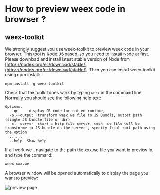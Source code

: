 # How to preview weex code in browser ?


## weex-toolkit

We strongly suggest you use weex-toolkit to preview weex code in your browser. This tool is Node.JS based, so you need to install Node at first. Please download and install latest stable version of Node from [https://nodejs.org/en/download/stable/](https://nodejs.org/en/download/stable/). Then you can install weex-toolkit using npm install:

```
npm install -g weex-toolkit
```

Check that the toolkit does work by typing `weex` in the command line. Normally you should see the following help text:

```
Options:
  --qr     display QR code for native runtime, 
  -o,--output  transform weex we file to JS Bundle, output path (single JS bundle file or dir)
  -s,--server  start a http file server, weex .we file will be transforme to JS bundle on the server , specify local root path using the option  
  ......
  --help  Show help                    
```

If all work well, navigate to the path the xxx.we file you want to preview in, and type the command:
```
weex xxx.we
```

A browser window will be opened automatically to display the page you want to preview:

![preview page](https://gtms02.alicdn.com/tps/i2/TB1y151LVXXXXXXaXXXoRYgWVXX-495-584.jpg)

